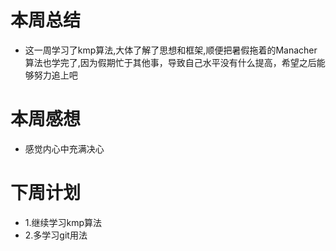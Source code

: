 # 本周总结
+ 这一周学习了kmp算法,大体了解了思想和框架,顺便把暑假拖着的Manacher算法也学完了,因为假期忙于其他事，导致自己水平没有什么提高，希望之后能够努力追上吧
# 本周感想
+ 感觉内心中充满决心
# 下周计划
+ 1.继续学习kmp算法
+ 2.多学习git用法
